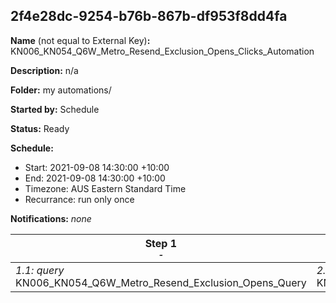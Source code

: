 ## 2f4e28dc-9254-b76b-867b-df953f8dd4fa

**Name** (not equal to External Key)**:** KN006_KN054_Q6W_Metro_Resend_Exclusion_Opens_Clicks_Automation

**Description:** n/a

**Folder:** my automations/

**Started by:** Schedule

**Status:** Ready

**Schedule:**

* Start: 2021-09-08 14:30:00 +10:00
* End: 2021-09-08 14:30:00 +10:00
* Timezone: AUS Eastern Standard Time
* Recurrance: run only once

**Notifications:** _none_


| Step 1<br>_<small>-</small>_ | Step 2<br>_<small>-</small>_ |
| --- | --- |
| _1.1: query_<br>KN006_KN054_Q6W_Metro_Resend_Exclusion_Opens_Query | _2.1: query_<br>KN006_KN054_Q6W_Metro_Resend_Exclusion_Clicks_Query |
